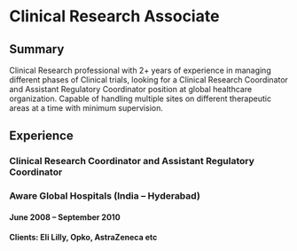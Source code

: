 # Clinical Research Associate

## Summary
Clinical Research professional with 2+ years of experience in managing different phases of Clinical trials, looking for a Clinical Research Coordinator and Assistant Regulatory Coordinator position at global healthcare organization. Capable of handling multiple sites on different therapeutic areas at a time with minimum supervision.

## Experience
### Clinical Research Coordinator and Assistant Regulatory Coordinator
### Aware Global Hospitals (India – Hyderabad)
#### June 2008 – September 2010
#### Clients: Eli Lilly, Opko, AstraZeneca etc


